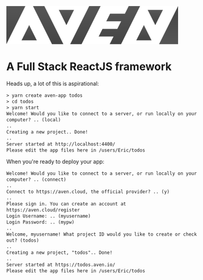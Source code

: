 ![Aven Cloud](./graphics/AvenLogo.png)


# A Full Stack ReactJS framework

Heads up, a lot of this is aspirational:

```
> yarn create aven-app todos
> cd todos
> yarn start
Welcome! Would you like to connect to a server, or run locally on your computer? .. (local)
..
Creating a new project.. Done!
..
Server started at http://localhost:4400/
Please edit the app files here in /users/Eric/todos
```

When you're ready to deploy your app:

```
Welcome! Would you like to connect to a server, or run locally on your computer? .. (connect)
..
Connect to https://aven.cloud, the official provider? .. (y)
..
Please sign in. You can create an account at https://aven.cloud/register
Login Username: .. (myusername)
Login Password: .. (mypw)
..
Welcome, myusername! What project ID would you like to create or check out? (todos)
..
Creating a new project, "todos".. Done!
..
Server started at https://todos.aven.io/
Please edit the app files here in /users/Eric/todos
```